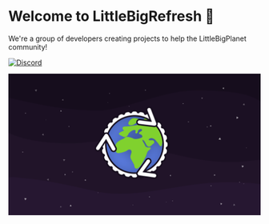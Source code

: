 # Welcome to LittleBigRefresh :wave:

We're a group of developers creating projects to help the LittleBigPlanet community!

[![Discord](https://img.shields.io/discord/1049223665243389953?label=Discord)](https://discord.gg/xN5yKdxmWG)

![Refresh Banner](https://github.com/LittleBigRefresh/Branding/blob/main/banners/refresh_banner_1080x_notext.png)
